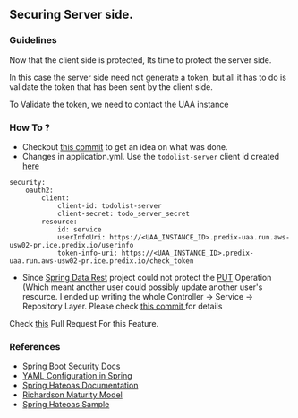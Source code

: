 ## Securing Server side.

### Guidelines
Now that the client side is protected, Its time to protect the server side.

In this case the server side need not generate a token, but all it has to do is validate the token that has been sent by the client side.

To Validate the token, we need to contact the UAA instance 

### How To ?


* Checkout [this commit](https://github.com/sks/predix-sample/commit/4f5e5e304fb73d7d16cdfd55e8dbca113b7abca5) to get an idea on what was done.
* Changes in application.yml. Use the ` todolist-server ` client id created [here](registering_client_in_uaa.md)
```
security:
    oauth2:
        client:
            client-id: todolist-server
            client-secret: todo_server_secret
        resource:
            id: service
            userInfoUri: https://<UAA_INSTANCE_ID>.predix-uaa.run.aws-usw02-pr.ice.predix.io/userinfo
            token-info-uri: https://<UAA_INSTANCE_ID>.predix-uaa.run.aws-usw02-pr.ice.predix.io/check_token
```    
* Since [Spring Data Rest](http://projects.spring.io/spring-data-rest/) project could not protect the [PUT](http://docs.spring.io/spring-data/commons/docs/current/api/org/springframework/data/repository/CrudRepository.html#save-S-) Operation (Which meant another user could possibly update another user's resource. I ended up writing the whole Controller -> Service -> Repository Layer. Please check [this  commit ](https://github.com/sks/predix-sample/commit/4912abbab0624340797a5f4491e0d522440503a4) for details


Check [this](https://github.com/sks/predix-sample/pull/12) Pull Request For this Feature.

### References
* [Spring Boot Security Docs](https://docs.spring.io/spring-boot/docs/current/reference/html/boot-features-security.html)
* [YAML Configuration in Spring](https://docs.spring.io/spring-boot/docs/current/reference/html/howto-properties-and-configuration.html#howto-use-yaml-for-external-properties)
* [Spring Hateoas Documentation](http://docs.spring.io/spring-hateoas/docs/current/reference/html/#client)
* [Richardson Maturity Model](http://martinfowler.com/articles/richardsonMaturityModel.html)
* [Spring Hateoas Sample](http://spring.io/guides/gs/rest-hateoas/)